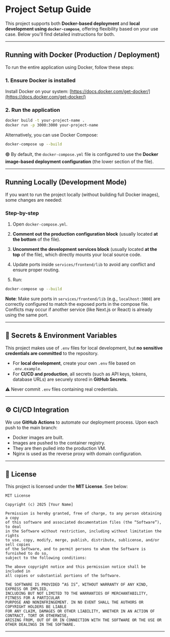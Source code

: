 #  Project Setup Guide

This project supports both **Docker-based deployment** and **local development using `docker-compose`**, offering flexibility based on your use case. Below you'll find detailed instructions for both.

---

##  Running with Docker (Production / Deployment)

To run the entire application using Docker, follow these steps:

### 1. Ensure Docker is installed
Install Docker on your system: [https://docs.docker.com/get-docker/](https://docs.docker.com/get-docker/)

### 2. Run the application
```bash
docker build -t your-project-name .
docker run -p 3000:3000 your-project-name
```

Alternatively, you can use Docker Compose:

```bash
docker-compose up --build
```

🟢 By default, the `docker-compose.yml` file is configured to use the **Docker image-based deployment configuration** (the lower section of the file).

---

##  Running Locally (Development Mode)

If you want to run the project locally (without building full Docker images), some changes are needed:

###  Step-by-step

1. Open `docker-compose.yml`.

2. **Comment out the production configuration block** (usually located **at the bottom** of the file).

3. **Uncomment the development services block** (usually located **at the top** of the file), which directly mounts your local source code.

4. Update ports inside `services/frontend/lib` to avoid any conflict and ensure proper routing.

5. Run:
```bash
docker-compose up --build
```

 **Note**: Make sure ports in `services/frontend/lib` (e.g., `localhost:3000`) are correctly configured to match the exposed ports in the compose file. Conflicts may occur if another service (like Next.js or React) is already using the same port.

---

## 🔐 Secrets & Environment Variables

This project makes use of `.env` files for local development, but **no sensitive credentials are committed** to the repository.

- For **local development**, create your own `.env` file based on `.env.example`.
- For **CI/CD and production**, all secrets (such as API keys, tokens, database URLs) are securely stored in **GitHub Secrets**.

⚠️ Never commit `.env` files containing real credentials.

---

## ⚙️ CI/CD Integration

We use **GitHub Actions** to automate our deployment process. Upon each push to the main branch:

- Docker images are built.
- Images are pushed to the container registry.
- They are then pulled into the production VM.
- Nginx is used as the reverse proxy with domain configuration.

---

## 📄 License

This project is licensed under the **MIT License**. See below:

```
MIT License

Copyright (c) 2025 [Your Name]

Permission is hereby granted, free of charge, to any person obtaining a copy
of this software and associated documentation files (the “Software”), to deal
in the Software without restriction, including without limitation the rights
to use, copy, modify, merge, publish, distribute, sublicense, and/or sell copies
of the Software, and to permit persons to whom the Software is furnished to do so,
subject to the following conditions:

The above copyright notice and this permission notice shall be included in
all copies or substantial portions of the Software.

THE SOFTWARE IS PROVIDED “AS IS”, WITHOUT WARRANTY OF ANY KIND, EXPRESS OR IMPLIED,
INCLUDING BUT NOT LIMITED TO THE WARRANTIES OF MERCHANTABILITY, FITNESS FOR A PARTICULAR
PURPOSE AND NONINFRINGEMENT. IN NO EVENT SHALL THE AUTHORS OR COPYRIGHT HOLDERS BE LIABLE
FOR ANY CLAIM, DAMAGES OR OTHER LIABILITY, WHETHER IN AN ACTION OF CONTRACT, TORT OR OTHERWISE,
ARISING FROM, OUT OF OR IN CONNECTION WITH THE SOFTWARE OR THE USE OR OTHER DEALINGS IN THE SOFTWARE.
```

---

